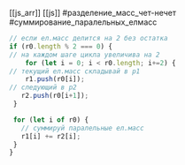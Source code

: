 [[js_arr]] [[js]] 
#разделение_масс_чет-нечет #суммирование_паралельных_елмасс
``` js
// если ел.масс делится на 2 без остатка
if (r0.length % 2 === 0) {
// на каждом шаге цикла увеличива на 2
	for (let i = 0; i < r0.length; i+=2) {
// текущий ел.масс складывай в р1
	r1.push(r0[i]);
// следующий в р2 
   r2.push(r0[i+1]);
 }

 for (let i of r0) {
   // суммируй паралельные ел.масс
   r1[i] += r2[i];
 }
}
```